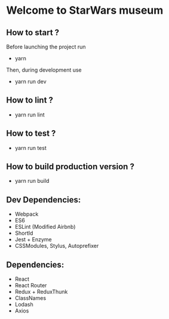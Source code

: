 # Welcome to StarWars museum

## How to start ?
Before launching the project run
- yarn

Then, during development use
- yarn run dev

## How to lint ?
- yarn run lint

## How to test ?
- yarn run test

## How to build production version ?
- yarn run build


## Dev Dependencies:
- Webpack
- ES6
- ESLint (Modified Airbnb)
- ShortId
- Jest + Enzyme
- CSSModules, Stylus, Autoprefixer

## Dependencies:
- React
- React Router
- Redux + ReduxThunk
- ClassNames
- Lodash
- Axios
